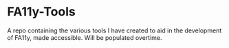 # FA11y-Tools
A repo containing the various tools I have created to aid in the development of FA11y, made accessible. Will be populated overtime.
